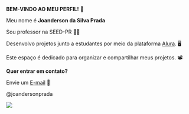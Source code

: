 **BEM-VINDO AO MEU PERFIL!** 🙂

Meu nome é **Joanderson da Silva Prada**

Sou professor na SEED-PR 👨‍🏫

Desenvolvo projetos junto a estudantes por meio da plataforma [Alura](https://www.alura.com.br/). 🖥️

Este espaço é dedicado para organizar e compartilhar meus projetos. 📽️

**Quer entrar em contato?**

Envie um [E-mail](joanderson.prada@escola.pr.gov.br) 📧

@joandersonprada 

![](https://media.tenor.com/nzhSTzETOoEAAAAM/welcome-images.gif)
